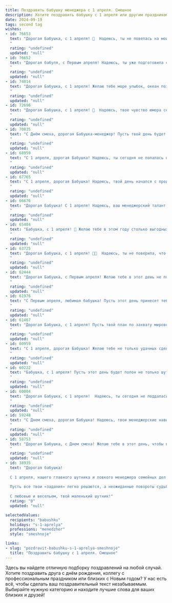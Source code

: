 ```yaml
---
title: Поздравить бабушку менеджера с 1 апреля. Смешное
description: Хотите поздравить бабушку с 1 апреля или другим праздником? Наш ИИ создаст незабываемое поздравление, а вы обязательно выделитесь среди других.  
date: 2024-09-19
tags: second tag
wishes:
- id: 76653
  text: "Дорогая Бабушка, с 1 апреля! 🎉  Надеюсь, ты не повелась на мои шутки, ведь сегодня день дурака! 😉  Помни, что ты не только бабушка, но и крутой менеджер, которая может управиться с любым проектом, даже если его сроки сдвигаются! 💪  Желаю тебе успехов в работе, много сил и энергии, и  чтобы все твои планы были воплощены в жизнь, как в  рекламных роликах! 😄
  "
  rating: "undefined"
  updated: "null"
- id: 76652
  text: "Дорогая бабуля, с Первым апреля! Надеюсь, ты уже подготовила свой крутейший план по захвату мирового рынка товаров для пенсионеров? 😉  Успехов в менеджерском деле и не забывай, что главный твой продукт – любовь и забота, которые ты так щедро даришь всем! 🎉
  "
  rating: "undefined"
  updated: "null"
- id: 74014
  text: "Дорогая Бабушка, с 1 апреля! Желаю тебе море улыбок, океан позитива и чтобы все твои менеджерские задачи решались легко и непринужденно, как будто по волшебству! 🎉
  "
  rating: "undefined"
  updated: "null"
- id: 72696
  text: "Дорогая Бабушка, с 1 апреля! 🥳  Надеюсь, твое чувство юмора сегодня так же крепко, как твоя деловая хватка! 😜  Пусть все твои \"клиенты\" — внуки и правнуки —  будут послушными и милыми, а сделки на день удовольствия и смеха — удачными! 🎉
  "
  rating: "undefined"
  updated: "null"
- id: 70835
  text: "С Днём смеха, дорогая Бабушка-менеджер! Пусть твой день будет полон ярких сделок, удачных контрактов и, конечно же, искрометных шуток!
  "
  rating: "undefined"
  updated: "null"
- id: 68959
  text: "С 1 апреля, дорогая Бабушка! Надеюсь, ты сегодня не попалась на очередной менеджерский трюк и не купила акции компании \"Золотые яйца\"! 😉 Желаю тебе яркого и позитивного дня, полным смеха и радости!
  "
  rating: "undefined"
  updated: "null"
- id: 67765
  text: "С 1 апреля, дорогая Бабушка! Надеюсь, твой день начался с продажи акций \"Рога и Копыта\" по завышенной цене и удачной покупки волшебного кота в мешке! Пусть все твои профессиональные мечты, как менеджер, сбудутся в этом году - ведь ты умеешь договариваться даже с самой капризной рыбой! 😜
  "
  rating: "undefined"
  updated: "null"
- id: 66676
  text: "Дорогая Бабушка! С 1 апреля! Надеюсь, ваш менеджерский талант сегодня не подведет вас, и вы сумеете ловко провести все сделки, заключить удачные контракты... с внуками! 😉
  "
  rating: "undefined"
  updated: "null"
- id: 65484
  text: "Бабушка, с 1 апреля! 🎉 Желаю тебе в этом году столько выгодных сделок, что даже самые опытные менеджеры будут завидовать! 😉 Пусть все твои клиенты будут лояльными, а конкуренты - в панике! 😂
  "
  rating: "undefined"
  updated: "null"
- id: 63725
  text: "Дорогая Бабушка, с 1 апреля! 🎉🥳  Надеюсь, ты не поверила, что сегодня тебе повысили зарплату до миллиона? 😅  Хотя, для такого классного менеджера, как ты, даже миллион - это немного! 😉  Желаю тебе море смеха, отличного настроения и чтоб все твои  \"заказчики\" были довольны! ❤️
  "
  rating: "undefined"
  updated: "null"
- id: 62444
  text: "Дорогая Бабушка, с Первым апреля! Желаю тебе в этот день не попасться на удочку ни одного менеджера, даже самого хитрого и харизматичного! Пусть все твои сделки будут успешными, а клиенты — довольными! 😄🥳
  "
  rating: "undefined"
  updated: "null"
- id: 61976
  text: "С Первым апреля, любимая бабушка! Пусть этот день принесет тебе море позитива, как скидка на новую коллекцию сумок от модного менеджера 😉😆
  "
  rating: "undefined"
  updated: "null"
- id: 61467
  text: "Дорогая Бабушка, с 1 апреля! Пусть твой план по захвату мирового рынка недвижимости удастся, а конкуренты вздрогнут от ужаса перед твоей харизмой и умением договариваться! 😉
  "
  rating: "undefined"
  updated: "null"
- id: 60959
  text: "С 1 апреля, дорогая Бабушка! Желаю тебе не только удачных сделок, но и чтобы все твои клиенты были не только платежеспособными, но и очень милыми! Пусть работа приносит не только доход, но и море позитива, чтобы ты всегда могла шутить и смеяться, как в этот праздничный день! 😉
  "
  rating: "undefined"
  updated: "null"
- id: 60222
  text: "Бабушка, с 1 апреля! Пусть этот день будет полон не только шуток и розыгрышей, но и выгодных сделок! Желаем, чтобы все твои менеджерские планы воплощались в реальность, как по волшебству, а клиентов было столько, что пришлось бы нанимать второго тебя! 😂💐
  "
  rating: "undefined"
  updated: "null"
- id: 60004
  text: "Дорогая Бабушка, с 1 апреля!  Надеюсь, ты сегодня не поддалась ни на один смешной розыгрыш, ведь ты ведь сама знаешь, что менеджер - профессия серьезная! 😂
  "
  rating: "undefined"
  updated: "null"
- id: 59248
  text: "С Днем смеха, дорогая Бабушка! Надеюсь, твои менеджерские навыки сегодня помогут тебе ловко увернуться от всех первоапрельских шуток и не стать \"жертвой\" розыгрыша. 😄 Пусть этот день будет полон забавных моментов и позитива! 🎉
  "
  rating: "undefined"
  updated: "null"
- id: 58753
  text: "Дорогая Бабушка, с Днем смеха! Желаю тебе в этот день, чтобы все сделки проходили гладко, клиенты были милы, а отчеты писались сами собой! Пусть твой менеджерский талант проявится в умении \"закрыть\" все  свои дела с улыбкой на лице! 🎉
  "
  rating: "undefined"
  updated: "null"
- id: 38935
  text: "Дорогая бабушка!
  
  С 1 апреля, нашего главного шутника и ловкого менеджера семейных дел! В этот день пусть твоя жизнь будет полной забавных «проектах», а улыбки и смех – в качестве постоянного «сотрудника»!
  
  Пусть все твои «задания» легко решаются, а неожиданные повороты судьбы только радуют – ведь у тебя за плечами столько опыта в управлении веселыми ситуациями! Желаю тебе, чтобы планы всегда сбывались, клиенты не капризничали, а вся семья радовала своих менеджеров-координаторов!
  
  С любовью и весельем, твой маленький шутник!"
  rating: "0"
  updated: "null"

selectedValues:
  recipients: "babushku"
  holidays: "s-1-aprelya"
  professions: "menedzher"
  style: "smeshnoje"

links:
- slug: "pozdravit-babushku-s-1-aprelya-smeshnoje"
  title: "Поздравить бабушку с 1 апреля. Смешное"
---
```


Здесь вы найдете отличную подборку поздравлений на любой случай. 
Хотите поздравить друга с днём рождения, коллегу с профессиональным праздником или близких с Новым годом? У нас есть всё, чтобы сделать ваш поздравительный текст незабываемым. Выбирайте нужную категорию и находите лучшие слова для ваших близких и друзей!
